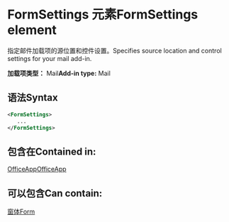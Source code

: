 # <a name="formsettings-element"></a><span data-ttu-id="9ebb5-101">FormSettings 元素</span><span class="sxs-lookup"><span data-stu-id="9ebb5-101">FormSettings element</span></span>

<span data-ttu-id="9ebb5-102">指定邮件加载项的源位置和控件设置。</span><span class="sxs-lookup"><span data-stu-id="9ebb5-102">Specifies source location and control settings for your mail add-in.</span></span>

<span data-ttu-id="9ebb5-103">**加载项类型：** Mail</span><span class="sxs-lookup"><span data-stu-id="9ebb5-103">**Add-in type:** Mail</span></span>

## <a name="syntax"></a><span data-ttu-id="9ebb5-104">语法</span><span class="sxs-lookup"><span data-stu-id="9ebb5-104">Syntax</span></span>

```XML
<FormSettings>
   ...
</FormSettings>
```

## <a name="contained-in"></a><span data-ttu-id="9ebb5-105">包含在</span><span class="sxs-lookup"><span data-stu-id="9ebb5-105">Contained in:</span></span>

[<span data-ttu-id="9ebb5-106">OfficeApp</span><span class="sxs-lookup"><span data-stu-id="9ebb5-106">OfficeApp</span></span>](officeapp.md)

## <a name="can-contain"></a><span data-ttu-id="9ebb5-107">可以包含</span><span class="sxs-lookup"><span data-stu-id="9ebb5-107">Can contain:</span></span>

[<span data-ttu-id="9ebb5-108">窗体</span><span class="sxs-lookup"><span data-stu-id="9ebb5-108">Form</span></span>](form.md)

